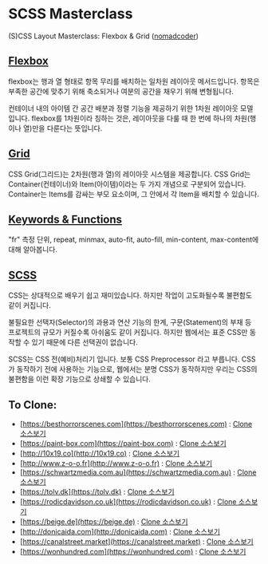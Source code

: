 # SCSS Masterclass

(S)CSS Layout Masterclass: Flexbox & Grid ([nomadcoder](https://nomadcoders.co/css-layout-masterclass))

## [Flexbox](./flexbox)

flexbox는 행과 열 형태로 항목 무리를 배치하는 일차원 레이아웃 메서드입니다.
항목은 부족한 공간에 맞추기 위해 축소되거나 여분의 공간을 채우기 위해 변형됩니다.

컨테이너 내의 아이템 간 공간 배분과 정렬 기능을 제공하기 위한 1차원 레이아웃 모델 입니다.
flexbox를 1차원이라 칭하는 것은, 레이아웃을 다룰 때 한 번에 하나의 차원(행이나 열)만을 다룬다는 뜻입니다.

## [Grid](./grid)

CSS Grid(그리드)는 2차원(행과 열)의 레이아웃 시스템을 제공합니다.
CSS Grid는 Container(컨테이너)와 Item(아이템)이라는 두 가지 개념으로 구분되어 있습니다. Container는 Items를 감싸는 부모 요소이며, 그 안에서 각 Item을 배치할 수 있습니다.

## [Keywords & Functions](./keywords)

"fr" 측정 단위, repeat, minmax, auto-fit, auto-fill, min-content, max-content에 대해 알아봅니다.

## [SCSS](./scss)

CSS는 상대적으로 배우기 쉽고 재미있습니다. 하지만 작업이 고도화될수록 불편함도 같이 커집니다.

불필요한 선택자(Selector)의 과용과 연산 기능의 한계, 구문(Statement)의 부재 등 프로젝트의 규모가 커질수록 아쉬움도 같이 커집니다.
하지만 웹에서는 표준 CSS만 동작할 수 있기 때문에 다른 선택권이 없습니다.

SCSS는 CSS 전(예비)처리기 입니다. 보통 CSS Preprocessor 라고 부릅니다.
CSS가 동작하기 전에 사용하는 기능으로,
웹에서는 분명 CSS가 동작하지만 우리는 CSS의 불편함을 이런 확장 기능으로 상쇄할 수 있습니다.

## To Clone:

- [https://besthorrorscenes.com](https://besthorrorscenes.com) : [Clone 소스보기](./clone/besthorrorscenes)
- [https://paint-box.com](https://paint-box.com) : [Clone 소스보기](./clone/paint-box)
- [http://10x19.co](http://10x19.co) : [Clone 소스보기](./clone/10x19)
- [http://www.z-o-o.fr](http://www.z-o-o.fr) : [Clone 소스보기](./clone/z-o-o)
- [https://schwartzmedia.com.au](https://schwartzmedia.com.au) : [Clone 소스보기](./clone/schwartzmedia)
- [https://tolv.dk](https://tolv.dk) : [Clone 소스보기](./clone/tolv)
- [https://rodicdavidson.co.uk](https://rodicdavidson.co.uk) : [Clone 소스보기](./clone/rodicdavidson)
- [https://beige.de](https://beige.de) : [Clone 소스보기](./clone/beige)
- [http://donicaida.com](http://donicaida.com) : [Clone 소스보기](./clone/donicaida)
- [https://canalstreet.market](https://canalstreet.market) : [Clone 소스보기](./clone/canalstreet)
- [https://wonhundred.com](https://wonhundred.com) : [Clone 소스보기](./clone/wonhundred)
